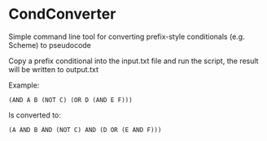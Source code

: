 # CondConverter
Simple command line tool for converting prefix-style conditionals (e.g. Scheme) to pseudocode

Copy a prefix conditional into the input.txt file and run the script, the result will be written to output.txt

Example:

`(AND A B (NOT C) (OR D (AND E F)))`

Is converted to:

`(A AND B AND (NOT C) AND (D OR (E AND F)))`

